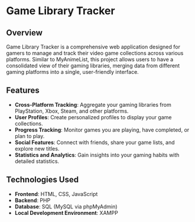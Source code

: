 # Game Library Tracker

## Overview

Game Library Tracker is a comprehensive web application designed for gamers to manage and track their video game collections across various platforms. Similar to MyAnimeList, this project allows users to have 
a consolidated view of their gaming libraries, merging data from different gaming platforms into a single, user-friendly interface.

## Features

- **Cross-Platform Tracking**: Aggregate your gaming libraries from PlayStation, Xbox, Steam, and other platforms.
- **User Profiles**: Create personalized profiles to display your game collections.
- **Progress Tracking**: Monitor games you are playing, have completed, or plan to play.
- **Social Features**: Connect with friends, share your game lists, and explore new titles.
- **Statistics and Analytics**: Gain insights into your gaming habits with detailed statistics.

## Technologies Used

- **Frontend**: HTML, CSS, JavaScript
- **Backend**: PHP
- **Database**: SQL (MySQL via phpMyAdmin)
- **Local Development Environment**: XAMPP
